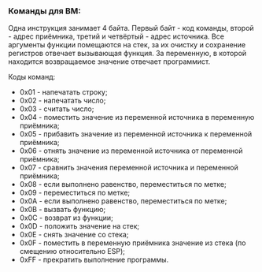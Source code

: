 ### Команды для ВМ:
Одна инструкция занимает 4 байта. Первый байт - код команды,
второй - адрес приёмника, третий и четвёртый - адрес источника.
Все аргументы функции помещаются на стек, за их очистку и сохранение
регистров отвечает вызывающая функция. За переменную, в которой
находится возвращаемое значение отвечает программист.

Коды команд:   
+ 0x01 - напечатать строку;
+ 0x02 - напечатать число;
+ 0x03 - считать число;
+ 0x04 - поместить значение из переменной источника в переменную приёмника;
+ 0x05 - прибавить значение из переменной источника к переменной приёмника;
+ 0x06 - отнять значение из переменной источника от переменной приёмника;
+ 0x07 - сравнить значения переменной источника и переменной приёмника;
+ 0x08 - если выполнено равенство, переместиться по метке;
+ 0x09 - переместиться по метке;
+ 0x0A - если выполнено равенство, переместиться по метке;
+ 0x0B - вызвать функцию;
+ 0x0C - возврат из функции;
+ 0x0D - положить значение на стек;
+ 0x0E - снять значение со стека;
+ 0x0F - поместить в переменную приёмника значение из стека
         (по смещению относительно ESP);
+ 0xFF - прекратить выполнение программы.
